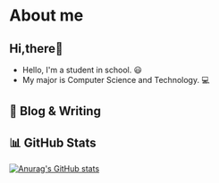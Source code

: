 # About me
## Hi,there👋
* Hello, I'm a student in school. 😃
* My major is Computer Science and Technology. 💻

## 📝 Blog & Writing


## 📊 GitHub Stats
[![Anurag's GitHub stats](https://github-readme-stats.vercel.app/api?username=Jessiellu)](https://github.com/anuraghazra/github-readme-stats&show_icons=true&theme=radical)
